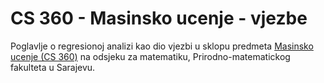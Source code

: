 # CS 360 - Masinsko ucenje - vjezbe
Poglavlje o regresionoj analizi kao dio vjezbi u sklopu predmeta [Masinsko ucenje (CS 360)](http://math.pmf.unsa.ba/dodiplomski-studij/NPP-2016-I-ciklus/Ma%C5%A1insko%20u%C4%8Denje.pdf) na odsjeku za matematiku, Prirodno-matematickog fakulteta u Sarajevu.
